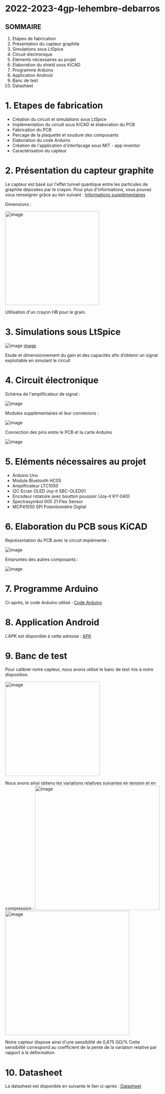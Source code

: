 # 2022-2023-4gp-lehembre-debarros

## SOMMAIRE 

1. Etapes de fabrication
2. Présentation du capteur graphite 
3. Simulations sous LtSpice
4. Circuit électronique
5. Eléments nécessaires au projet
6. Elaboration du shield sous KiCAD
7. Programme Arduino
8. Application Android
9. Banc de test
10. Datasheet 

# 1. Etapes de fabrication

- Création du circuit et simulations sous LtSpice
- Implémentation du circuit sous KiCAD et élaboration du PCB 
- Fabrication du PCB
- Percage de la plaquette et soudure des composants 
- Elaboration du code Arduino
- Création de l'application d'interfacage sous MIT - app inventor
- Caractérisation du capteur

# 2. Présentation du capteur graphite 

Le capteur est basé sur l'effet tunnel quantique entre les particules de graphite déposées par le crayon. 
Pour plus d'informations, vous pouvez vous renseigner grâce au lien suivant : [Informations supplémentaires](https://github.com/MOSH-Insa-Toulouse/2022-2023-4gp-lehembre-debarros/blob/d776b440ef20fb4f5e64abb67d3f56df1f3a449e/++Publi%20Pencil%20Drawn%20Strain%20Gauges-srep03812.pdf)

Dimensions : 

<img width="305" alt="image" src="https://user-images.githubusercontent.com/123983006/233673780-bb326a95-9697-457d-ab55-849565c78948.png">

Utilisation d'un crayon HB pour le grain.

# 3. Simulations sous LtSpice

![image](https://github.com/MOSH-Insa-Toulouse/2022-2023-4gp-lehembre-debarros/assets/123983006/37055e73-0361-40ae-8ce9-98f88d7cde84)
[image](https://github.com/MOSH-Insa-Toulouse/2022-2023-4gp-lehembre-debarros/assets/123983006/0fd46c97-be1a-412c-9f88-d86e77dd0654)

Etude et dimensionnement du gain et des capacités afin d’obtenir un signal exploitable en simulant le circuit

# 4. Circuit électronique 

Schéma de l'amplificateur de signal :
 
![image](https://user-images.githubusercontent.com/123983006/233670098-0d6b56d7-fcdb-4a46-a134-9d60f6946954.png)

Modules supplémentaires et leur connexions : 

![image](https://user-images.githubusercontent.com/123983006/233670651-80eaf7b7-4b44-4b1c-9065-9e1a6c9549bc.png)

Connection des pins entre le PCB et la carte Arduino

![image](https://user-images.githubusercontent.com/123983006/233671289-94eeec8e-3fbc-4118-b84e-bf61e8f388fc.png)


# 5. Eléments nécessaires au projet 

-	Arduino Uno
-	Module Bluetooth HC05
-	Amplificateur LTC1050 
-	I2C Ecran OLED Joy-it SBC-OLED01
-	Encodeur rotatoire avec boutton poussoir (Joy-it KY-040) 
-	Spectrasymbol 005 21 Flex Sensor
-	MCP41050 SPI Potentiomètre Digital 

# 6. Elaboration du PCB sous KiCAD

Représentation du PCB avec le circuit implémenté : 

![image](https://user-images.githubusercontent.com/123983006/233671496-8657108f-28f1-4707-b5d3-a29620d68c3c.png)

Empruntes des autres composants : 

![image](https://user-images.githubusercontent.com/123983006/233671934-35ba265f-30e9-4f8b-8c31-10f8902c15b0.png)

# 7. Programme Arduino

Ci-après, le code Arduino utilisé : [Code Arduino](https://github.com/MOSH-Insa-Toulouse/2022-2023-4gp-lehembre-debarros/blob/07b504035136efd2108f1f7b01446d1b1bee7c57/Code_arduino_Lauriane_Alan.ino)

# 8. Application Android

L'APK est disponible à cette adresse : [APK](https://github.com/MOSH-Insa-Toulouse/2022-2023-4gp-lehembre-debarros/blob/c0ea48ad6c8dff68e6e4c520c7baa0256ce2a0f2/Capteur_Graphite_Final.apk)

# 9. Banc de test

Pour calibrer notre capteur, nous avons utilisé le banc de test mis à notre disposition. 

<img width="307" alt="image" src="https://user-images.githubusercontent.com/123983006/233672885-3f3f39ab-638e-4f1a-a48f-ac6c1df0d200.png">

Nous avons ainsi obtenu les variations relatives suivantes en tension et en compression : 
<img width="404" alt="image" src="https://github.com/MOSH-Insa-Toulouse/2022-2023-4gp-lehembre-debarros/assets/123983006/24f43f09-9aa6-4fed-8fac-2e13231a1648"> <img width="403" alt="image" src="https://github.com/MOSH-Insa-Toulouse/2022-2023-4gp-lehembre-debarros/assets/123983006/742519d9-3b41-48de-ba39-d683817fa632">

Notre capteur dispose ainsi d'une sensibilité de 0,675 GΩ/%
Cette sensibilité correspond au coefficient de la pente de la variation relative par rapport à la déformation. 

# 10. Datasheet

La datasheet est disponible en suivante le lien ci-après : [Datasheet](https://github.com/MOSH-Insa-Toulouse/2022-2023-4gp-lehembre-debarros/blob/970a85952978378579259352fa356e7eba29f6f5/Datasheet%20-%20Capteur.pdf)




